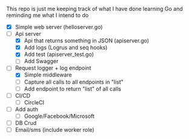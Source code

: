 This repo is just me keeping track of what I have done learning Go and reminding me what I intend to do

 - [x] Simple web server (helloserver.go)
 - [ ] Api server
    - [x] Api that returns something in JSON (apiserver.go)
    - [x] Add logs (Logrus and seq hooks)
    - [x] Add test (apiserver_test.go)
    - [ ] Add Swagger
 - [ ] Request logger + log endpoint
    - [x] Simple middleware
    - [ ] Capture all calls to all endpoints in "list"
    - [ ] Add endpoint to return "list" of all calls
 - [ ] CI/CD
    - [ ] CircleCI
 - [ ] Add auth
    - [ ] Google/Facebook/Microsoft
 - [ ] DB Crud
 - [ ] Email/sms (include worker role)